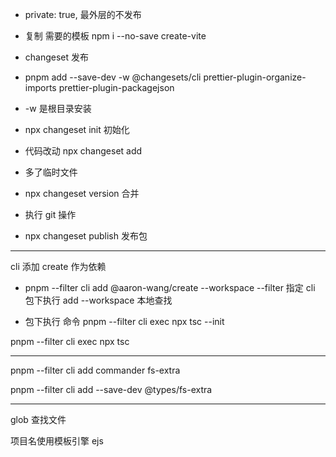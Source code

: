 - private: true, 最外层的不发布

- 复制 需要的模板 npm i --no-save create-vite

- changeset 发布
- pnpm add --save-dev -w @changesets/cli prettier-plugin-organize-imports prettier-plugin-packagejson
- -w 是根目录安装

- npx changeset init 初始化

- 代码改动 npx changeset add

- 多了临时文件

- npx changeset version 合并

- 执行 git 操作

- npx changeset publish 发布包

---

cli 添加 create 作为依赖

- pnpm --filter cli add @aaron-wang/create --workspace
  --filter 指定 cli 包下执行 add
  --workspace 本地查找

- 包下执行 命令 pnpm --filter cli exec npx tsc --init

pnpm --filter cli exec npx tsc

---

pnpm --filter cli add commander fs-extra

pnpm --filter cli add --save-dev @types/fs-extra

---

glob 查找文件

项目名使用模板引擎 ejs
